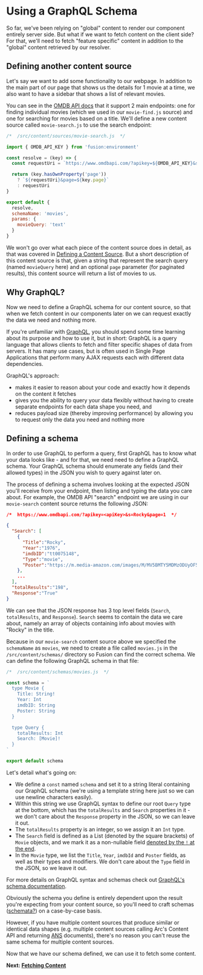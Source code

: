 # Using a GraphQL Schema

So far, we've been relying on "global" content to render our component entirely server side. But what if we want to fetch content on the client side? For that, we'll need to fetch "feature specific" content in addition to the "global" content retrieved by our resolver.

## Defining another content source

Let's say we want to add some functionality to our webpage. In addition to the main part of our page that shows us the details for 1 movie at a time, we also want to have a sidebar that shows a list of relevant movies.

You can see in the [OMDB API docs](http://www.omdbapi.com/#parameters) that it support 2 main endpoints: one for finding individual movies (which we used in our `movie-find.js` source) and one for searching for movies based on a title.  We'll define a new content source called `movie-search.js` to use the search endpoint:

```jsx
/*  /src/content/sources/movie-search.js  */

import { OMDB_API_KEY } from 'fusion:environment'

const resolve = (key) => {
  const requestUri = `https://www.omdbapi.com/?apikey=${OMDB_API_KEY}&s=${key.movieQuery}`

  return (key.hasOwnProperty('page'))
    ? `${requestUri}&page=${key.page}`
    : requestUri
}

export default {
  resolve,
  schemaName: 'movies',
  params: {
    movieQuery: 'text'
  }
}
```

We won't go over what each piece of the content source does in detail, as that was covered in [Defining a Content Source](./defining-content-source.md). But a short description of this content source is that, given a string that represent the search query (named `movieQuery` here) and an optional `page` parameter (for paginated results), this content source will return a list of movies to us.

## Why GraphQL?

Now we need to define a GraphQL schema for our content source, so that when we fetch content in our components later on we can request exactly the data we need and nothing more.

If you're unfamiliar with [GraphQL](https://graphql.org/), you should spend some time learning about its purpose and how to use it, but in short: GraphQL is a query language that allows clients to fetch and filter specific shapes of data from servers. It has many use cases, but is often used in Single Page Applications that perform many AJAX requests each with different data dependencies.

GraphQL's approach:
- makes it easier to reason about your code and exactly how it depends on the content it fetches
- gives you the ability to query your data flexibly without having to create separate endpoints for each data shape you need, and
- reduces payload size (thereby improving performance) by allowing you to request only the data you need and nothing more

## Defining a schema

In order to use GraphQL to perform a query, first GraphQL has to know what your data looks like - and for that, we need need to define a GraphQL schema. Your GraphQL schema should enumerate any fields (and their allowed types) in the JSON you wish to query against later on.

The process of defining a schema involves looking at the expected JSON you'll receive from your endpoint, then listing and typing the data you care about. For example, the OMDB API "search" endpoint we are using in our `movie-search` content source returns the following JSON:

```json
/*  https://www.omdbapi.com/?apikey=<apiKey>&s=Rocky&page=1  */

{
  "Search": [
    {
      "Title":"Rocky",
      "Year":"1976",
      "imdbID":"tt0075148",
      "Type":"movie",
      "Poster":"https://m.media-amazon.com/images/M/MV5BMTY5MDMzODUyOF5BMl5BanBnXkFtZTcwMTQ3NTMyNA@@._V1_SX300.jpg"
    },
    ...
  ],
  "totalResults":"198",
  "Response":"True"
}
```
We can see that the JSON response has 3 top level fields (`Search`, `totalResults`, and `Response`). `Search` seems to contain the data we care about, namely an array of objects containing info about movies with "Rocky" in the title.

Because in our `movie-search` content source above we specified the `schemaName` as `movies`, we need to create a file called `movies.js` in the `/src/content/schemas/` directory so Fusion can find the correct schema. We can define the following GraphQL schema in that file:
```js
/*  /src/content/schemas/movies.js  */

const schema = `
  type Movie {
    Title: String!
    Year: Int
    imdbID: String
    Poster: String
  }

  type Query {
    totalResults: Int
    Search: [Movie]!
  }
`

export default schema
```
Let's detail what's going on:

- We define a `const` named `schema` and set it to a string literal containing our GraphQL schema (we're using a template string here just so we can use newline characters easily).
- Within this string we use GraphQL syntax to define our root `Query` type at the bottom, which has the `totalResults` and `Search` properties in it - we don't care about the `Response` property in the JSON, so we can leave it out.
- The `totalResults` property is an integer, so we assign it an `Int` type.
- The `Search` field is defined as a List (denoted by the square brackets) of `Movie` objects, and we mark it as a non-nullable field [denoted by the `!` at the end](https://graphql.org/learn/schema/#object-types-and-fields).
- In the `Movie` type, we list the `Title`, `Year`, `imdbId` and `Poster` fields, as well as their types and modifiers. We don't care about the `Type` field in the JSON, so we leave it out.

For more details on GraphQL syntax and schemas check out [GraphQL's schema documentation](https://graphql.org/learn/schema/).

Obviously the schema you define is entirely dependent upon the result you're expecting from your content source, so you'll need to craft schemas ([schemata?](https://english.stackexchange.com/questions/77764/plural-form-of-schema)) on a case-by-case basis.

However, if you have multiple content sources that produce similar or identical data shapes (e.g. multiple content sources calling Arc's Content API and returning [ANS](https://github.com/washingtonpost/ans-schema) documents), there's no reason you can't reuse the same schema for multiple content sources.

Now that we have our schema defined, we can use it to fetch some content.

**Next: [Fetching Content](./fetching-content.md)**
